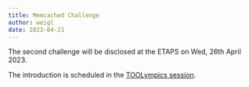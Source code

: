 ```yaml
---
title: Memcached Challenge
author: weigl
date: 2023-04-21
---
```


The second challenge will be disclosed at the ETAPS on Wed, 26th April 2023. 

The introduction is scheduled in the [TOOLympics session](https://tacas.info/toolympics2023.php).
